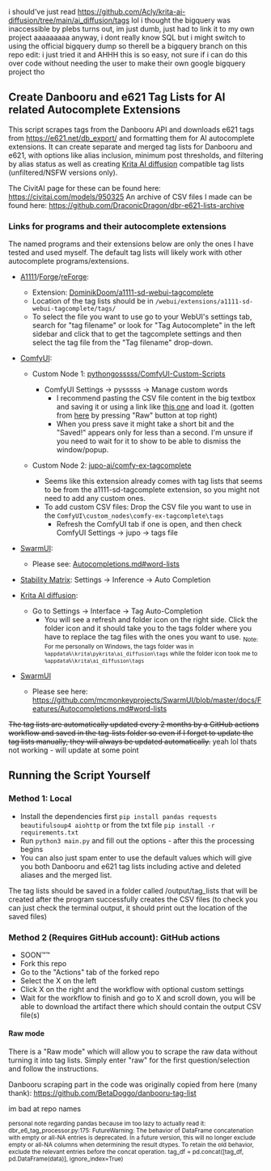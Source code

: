 i should've just read <https://github.com/Acly/krita-ai-diffusion/tree/main/ai_diffusion/tags> lol
i thought the bigquery was inaccessible by plebs turns out, im just dumb, just had to link it to my own project aaaaaaaaa
anyway, i dont really know SQL but i might switch to using the official bigquery dump so therell be a bigquery branch on this repo
edit: i just tried it and AHHH this is so easy, not sure if i can do this over code without needing the user to make their own google bigquery project tho

## Create Danbooru and e621 Tag Lists for AI related Autocomplete Extensions

This script scrapes tags from the Danbooru API and downloads e621 tags from <https://e621.net/db_export/> and formatting them for AI autocomplete extensions. It can create separate and merged tag lists for Danbooru and e621, with options like alias inclusion, minimum post thresholds, and filtering by alias status as well as creating [Krita AI diffusion](https://github.com/Acly/krita-ai-diffusion) compatible tag lists (unfiltered/NSFW versions only).

The CivitAI page for these can be found here: <https://civitai.com/models/950325>
An archive of CSV files I made can be found here: <https://github.com/DraconicDragon/dbr-e621-lists-archive>

### Links for programs and their autocomplete extensions

The named programs and their extensions below are only the ones I have tested and used myself. The default tag lists will likely work with other autocomplete programs/extensions.

- [A1111](https://github.com/AUTOMATIC1111/stable-diffusion-webui)/[Forge](https://github.com/lllyasviel/stable-diffusion-webui-forge)/[reForge](https://github.com/Panchovix/stable-diffusion-webui-reForge):
  - Extension: [DominikDoom/a1111-sd-webui-tagcomplete](https://github.com/DominikDoom/a1111-sd-webui-tagcomplete)
  - Location of the tag lists should be in `/webui/extensions/a1111-sd-webui-tagcomplete/tags/`
  - To select the file you want to use go to your WebUI's settings tab, search for "tag filename" or look for "Tag Autocomplete" in the left sidebar and click that to get the tagcomplete settings and then select the tag file from the "Tag filename" drop-down.

- [ComfyUI](https://github.com/comfyanonymous/ComfyUI):
  - Custom Node 1: [pythongosssss/ComfyUI-Custom-Scripts](https://github.com/pythongosssss/ComfyUI-Custom-Scripts)
    - ComfyUI Settings -> pysssss -> Manage custom words
      - I recommend pasting the CSV file content in the big textbox and saving it or using a link like [this one](https://raw.githubusercontent.com/DraconicDragon/dbr-e621-lists-archive/refs/heads/main/tag-lists/danbooru_e621_merged/danbooru_e621_merged_2024-12-22_pt25-ia-dd-ed_spc.csv) and load it. (gotten from [here](https://github.com/DraconicDragon/dbr-e621-lists-archive/blob/main/tag-lists/danbooru_e621_merged/danbooru_e621_merged_2024-12-22_pt25-ia-dd-ed_spc.csv) by pressing "Raw" button at top right)
      - When you press save it might take a short bit and the "Saved!" appears only for less than a second. I'm unsure if you need to wait for it to show to be able to dismiss the window/popup.

  - Custom Node 2: [jupo-ai/comfy-ex-tagcomplete](https://github.com/jupo-ai/comfy-ex-tagcomplete)
    - Seems like this extension already comes with tag lists that seems to be from the a1111-sd-tagcomplete extension, so you might not need to add any custom ones.
    - To add custom CSV files: Drop the CSV file you want to use in the `ComfyUI\custom_nodes\comfy-ex-tagcomplete\tags`
      - Refresh the ComfyUI tab if one is open, and then check ComfyUI Settings -> jupo -> tags file

- [SwarmUI](https://github.com/LykosAI/StabilityMatrix):
  - Please see: [Autocompletions.md#word-lists](https://github.com/mcmonkeyprojects/SwarmUI/blob/master/docs/Features/Autocompletions.md#word-lists)

- [Stability Matrix](https://github.com/LykosAI/StabilityMatrix): Settings -> Inference -> Auto Completion

- [Krita AI diffusion](https://github.com/Acly/krita-ai-diffusion):
  - Go to Settings -> Interface -> Tag Auto-Completion
    - You will see a refresh and folder icon on the right side. Click the folder icon and it should take you to the tags folder where you have to replace the tag files with the ones you want to use.
    <sub>Note: For me personally on Windows, the tags folder was in `%appdata%\krita\pykrita\ai_diffusion\tags` while the folder icon took me to `%appdata%\krita\ai_diffusion\tags` </sub>

- [SwarmUI](https://github.com/mcmonkeyprojects/SwarmUI)
  - Please see here: <https://github.com/mcmonkeyprojects/SwarmUI/blob/master/docs/Features/Autocompletions.md#word-lists>

~~The tag lists are automatically updated every 2 months by a GitHub actions workflow and saved in the tag-lists folder so even if I forget to update the tag lists manually, they will always be updated automatically.~~ yeah lol thats not working - will update at some point

## Running the Script Yourself

### Method 1: Local

- Install the dependencies first `pip install pandas requests beautifulsoup4 aiohttp` or from the txt file `pip install -r requirements.txt`
- Run `python3 main.py` and fill out the options - after this the processing begins
- You can also just spam enter to use the default values which will give you both Danbooru and e621 tag lists including active and deleted aliases and the merged list.

The tag lists should be saved in a folder called /output/tag_lists that will be created after the program successfully creates the CSV files (to check you can just check the terminal output, it should print out the location of the saved files)

### Method 2 (Requires GitHub account): GitHub actions

- SOON:tm::tm:
- Fork this repo
- Go to the "Actions" tab of the forked repo
- Select the X on the left
- Click X on the right and the workflow with optional custom settings
- Wait for the workflow to finish and go to X and scroll down, you will be able to download the artifact there which should contain the output CSV file(s)

#### Raw mode

There is a "Raw mode" which will allow you to scrape the raw data without turning it into tag lists. Simply enter "raw" for the first question/selection and follow the instructions.

Danbooru scraping part in the code was originally copied from here (many thank): <https://github.com/BetaDoggo/danbooru-tag-list>

im bad at repo names

<sub>personal note regarding pandas because im too lazy to actually read it: dbr_e6_tag_processor.py:175: FutureWarning: The behavior of DataFrame concatenation with empty or all-NA entries is deprecated. In a future version, this will no longer exclude empty or all-NA columns when determining the result dtypes. To retain the old behavior, exclude the relevant entries before the concat operation.
  tag_df = pd.concat([tag_df, pd.DataFrame(data)], ignore_index=True)</sub>
